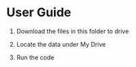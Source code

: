 # User Guide

1. Download the files in this folder to drive

2. Locate the data under My Drive

3. Run the code
